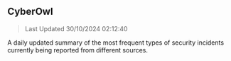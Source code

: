 ## CyberOwl 
> Last Updated 30/10/2024 02:12:40 


A daily updated summary of the most frequent types of security incidents currently being reported from different sources.

